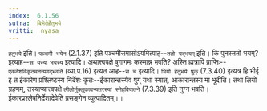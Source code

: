 ```yaml
---
index:  6.1.56
sutra:  बिभेतेर्हेतुभये
vritti:  nyasa
---
```


`हतुभये` इति। `पञ्चमी भयेन` (2.1.37) इति पञ्चमीसमासोऽयमित्याह--`ततो यद्भयम्` इति। किं पुनस्ततो भयम्? इत्याह--`स यस्य भयस्य` इत्यादि। अथात्त्वपक्षे षुगागमः कस्मान्न भवति? अस्ति ह्यत्रापि प्राप्तिः--`एकदेशविकृतमनन्यवद्भवति` (व्या.प.16) इत्यत आह--`स च` इत्यादि। `भियो हेतुभये षुक्` (7.3.40) इत्यत्र हि भीई इ त ईकारेण प्रश्लिष्टस्य निर्देशः कृतः--ईकारान्तस्यैव षुग् यथा स्यात्, आकारान्तस्य मा भूदीति। तथा लियो ग्रहणम्, तस्याप्यात्त्वपक्षे `लीलोर्नुक्लुकावन्यतरस्यां स्नेहविपातने` (7.3.39) इति नुग्न भवति। ईकारप्रश्लेषनिर्देशादेवेति प्रसङ्गेन व्युत्पादितम्।।

